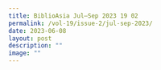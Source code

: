 ```yaml
---
title: BiblioAsia Jul–Sep 2023 19 02
permalink: /vol-19/issue-2/jul-sep-2023/
date: 2023-06-08
layout: post
description: ""
image: ""
---
```


